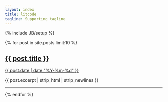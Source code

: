 ```yaml
---
layout: index 
title: litcode
tagline: Supporting tagline
---
```

{% include JB/setup %}

{% for post in site.posts limit:10 %}
<div class="post-preview">
    <h2><a href="{{ post.url }}">{{ post.title }}</a></h2>
    <div class="date">
        <a href="{{ post.url }}">{{ post.date | date:"%Y-%m-%d" }}</a>
    </div>
<p class="excerpt">{{ post.excerpt | strip_html | strip_newlines }}</p>
</div>
<hr />
{% endfor %}
